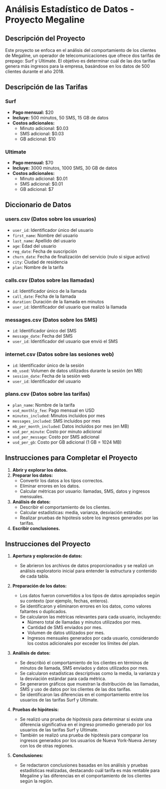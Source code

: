 # Análisis Estadístico de Datos - Proyecto Megaline

## Descripción del Proyecto

Este proyecto se enfoca en el análisis del comportamiento de los clientes de Megaline, un operador de telecomunicaciones que ofrece dos tarifas de prepago: Surf y Ultimate. El objetivo es determinar cuál de las dos tarifas genera más ingresos para la empresa, basándose en los datos de 500 clientes durante el año 2018.

## Descripción de las Tarifas

### Surf
- **Pago mensual:** $20
- **Incluye:** 500 minutos, 50 SMS, 15 GB de datos
- **Costos adicionales:**
  - Minuto adicional: $0.03
  - SMS adicional: $0.03
  - GB adicional: $10

### Ultimate
- **Pago mensual:** $70
- **Incluye:** 3000 minutos, 1000 SMS, 30 GB de datos
- **Costos adicionales:**
  - Minuto adicional: $0.01
  - SMS adicional: $0.01
  - GB adicional: $7

## Diccionario de Datos

### users.csv (Datos sobre los usuarios)
- `user_id`: Identificador único del usuario
- `first_name`: Nombre del usuario
- `last_name`: Apellido del usuario
- `age`: Edad del usuario
- `reg_date`: Fecha de suscripción
- `churn_date`: Fecha de finalización del servicio (nulo si sigue activo)
- `city`: Ciudad de residencia
- `plan`: Nombre de la tarifa

### calls.csv (Datos sobre las llamadas)
- `id`: Identificador único de la llamada
- `call_date`: Fecha de la llamada
- `duration`: Duración de la llamada en minutos
- `user_id`: Identificador del usuario que realizó la llamada

### messages.csv (Datos sobre los SMS)
- `id`: Identificador único del SMS
- `message_date`: Fecha del SMS
- `user_id`: Identificador del usuario que envió el SMS

### internet.csv (Datos sobre las sesiones web)
- `id`: Identificador único de la sesión
- `mb_used`: Volumen de datos utilizados durante la sesión (en MB)
- `session_date`: Fecha de la sesión web
- `user_id`: Identificador del usuario

### plans.csv (Datos sobre las tarifas)
- `plan_name`: Nombre de la tarifa
- `usd_monthly_fee`: Pago mensual en USD
- `minutes_included`: Minutos incluidos por mes
- `messages_included`: SMS incluidos por mes
- `mb_per_month_included`: Datos incluidos por mes (en MB)
- `usd_per_minute`: Costo por minuto adicional
- `usd_per_message`: Costo por SMS adicional
- `usd_per_gb`: Costo por GB adicional (1 GB = 1024 MB)

## Instrucciones para Completar el Proyecto

1. **Abrir y explorar los datos.**
2. **Preparar los datos:**
   - Convertir los datos a los tipos correctos.
   - Eliminar errores en los datos.
   - Calcular métricas por usuario: llamadas, SMS, datos y ingresos mensuales.
3. **Análisis de datos:**
   - Describir el comportamiento de los clientes.
   - Calcular estadísticas: media, varianza, desviación estándar.
   - Realizar pruebas de hipótesis sobre los ingresos generados por las tarifas.
4. **Escribir conclusiones.**

## Instrucciones del Proyecto

1. **Apertura y exploración de datos:**
   - Se abrieron los archivos de datos proporcionados y se realizó un análisis exploratorio inicial para entender la estructura y contenido de cada tabla.

2. **Preparación de los datos:**
   - Los datos fueron convertidos a los tipos de datos apropiados según su contexto (por ejemplo, fechas, enteros).
   - Se identificaron y eliminaron errores en los datos, como valores faltantes o duplicados.
   - Se calcularon las métricas relevantes para cada usuario, incluyendo:
     - Número total de llamadas y minutos utilizados por mes.
     - Cantidad de SMS enviados por mes.
     - Volumen de datos utilizados por mes.
     - Ingresos mensuales generados por cada usuario, considerando los costos adicionales por exceder los límites del plan.

3. **Análisis de datos:**
   - Se describió el comportamiento de los clientes en términos de minutos de llamada, SMS enviados y datos utilizados por mes.
   - Se calcularon estadísticas descriptivas como la media, la varianza y la desviación estándar para cada métrica.
   - Se generaron gráficos que muestran la distribución de las llamadas, SMS y uso de datos por los clientes de las dos tarifas.
   - Se identificaron las diferencias en el comportamiento entre los usuarios de las tarifas Surf y Ultimate.

4. **Pruebas de hipótesis:**
   - Se realizó una prueba de hipótesis para determinar si existe una diferencia significativa en el ingreso promedio generado por los usuarios de las tarifas Surf y Ultimate.
   - También se realizó una prueba de hipótesis para comparar los ingresos generados por los usuarios de Nueva York-Nueva Jersey con los de otras regiones.

5. **Conclusiones:**
   - Se redactaron conclusiones basadas en los análisis y pruebas estadísticas realizadas, destacando cuál tarifa es más rentable para Megaline y las diferencias en el comportamiento de los clientes según la región.

